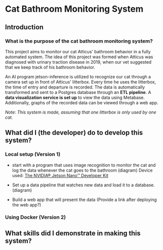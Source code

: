 
# Cat Bathroom Monitoring System
## Introduction
### What is the purpose of the cat bathroom monitoring system?
This project aims to monitor our cat Atticus' bathroom behavior in a fully automated system. The idea of this project was formed when Atticus was diagnosed with urinary traction disease in 2019, when our vet suggested that we keep track of his bathroom behavior.

An AI program jetson-inference is utilized to recognize our cat through a camera set up in front of Atticus' litterbox. Every time he uses the litterbox, the time of entry and departure is recorded. The data is automatically transformed and sent to a Postgres database through an **ETL pipeline**. A **data visualization service is set up** to view the data using Metabase. Additionally, graphs of the recorded data can be viewed through a web app.  

*Note: This system is made, assuming that one litterbox is only used by one cat.* 

## What did I (the developer) do to develop this system?
### Local setup (Version 1)

- start with a program that uses image recognition to monitor the cat and log the data whenever the cat goes to the bathroom (diagram)
Device used: [The NVIDIA® Jetson Nano™ Developer Kit](https://developer.nvidia.com/embedded/learn/get-started-jetson-nano-devkit#write)

- Set up a data pipeline that watches new data and load it to a database. (diagram)
- Build a web app that will present the data (Provide a link after deploying the web app?)

### Using Docker (Version 2)
## What skills did I demonstrate in making this system? 
